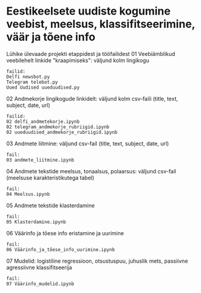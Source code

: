 # Eestikeelsete uudiste kogumine veebist, meelsus, klassifitseerimine, väär ja tõene info

Lühike ülevaade projekti etappidest ja tööfailidest
01 Veebiämblikud veebilehelt linkide "kraapimiseks": väljund kolm lingikogu

    failid:
    Delfi newsbot.py
    Telegram telebot.py
    Uued Uudised uueduudised.py

02 Andmekorje lingikogude linkidelt: väljund kolm csv-faili (title, text, subject, date, url)

    failid:
    02 delfi_andmetekorje.ipynb
    02 telegram_andmekorje_rubriigid.ipynb
    02 uueduudised_andmekorje_rubriigid.ipynb

03 Andmete liitmine: väljund csv-fail (title, text, subject, date, url)

    fail:
    03 andmete_liitmine.ipynb
   
04 Andmete tekstide meelsus, tonaalsus, polaarsus: väljund csv-fail (meelsuse karakteristikutega tabel)

    fail:
    04 Meelsus.ipynb
    
05 Andmete tekstide klasterdamine

    fail:
    05 Klasterdamine.ipynb

06 Väärinfo ja tõese info eristamine ja uurimine

    fail:
    06 Väärinfo_ja_tõese_info_uurimine.ipynb
    
07 Mudelid: logistiline regressioon, otsustuspuu, juhuslik mets, passiivne agressiivne klassifitseerija

    fail:
    07 Väärinfo_mudelid.ipynb
    
